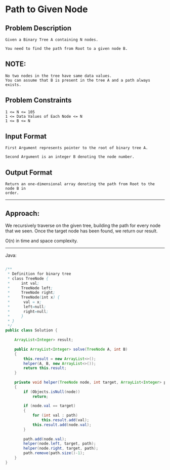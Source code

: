 # Path to Given Node

## Problem Description

    Given a Binary Tree A containing N nodes.

    You need to find the path from Root to a given node B.

## NOTE:

    No two nodes in the tree have same data values.
    You can assume that B is present in the tree A and a path always exists.


## Problem Constraints

    1 <= N <= 105
    1 <= Data Values of Each Node <= N
    1 <= B <= N



## Input Format

    First Argument represents pointer to the root of binary tree A.

    Second Argument is an integer B denoting the node number.



## Output Format

    Return an one-dimensional array denoting the path from Root to the node B in
    order.

---

## Approach:

We recursively traverse on the given tree, building the path for every node
that we seen. Once the target node has been found, we return our result.

O(n) in time and space complexity.

---

Java:

```java

/**
 * Definition for binary tree
 * class TreeNode {
 *     int val;
 *     TreeNode left;
 *     TreeNode right;
 *     TreeNode(int x) {
 *      val = x;
 *      left=null;
 *      right=null;
 *     }
 * }
 */
public class Solution {
    
    ArrayList<Integer> result;
    
    public ArrayList<Integer> solve(TreeNode A, int B) 
    {
        this.result = new ArrayList<>();
        helper(A, B, new ArrayList<>());
        return this.result; 
    }
    
    private void helper(TreeNode node, int target, ArrayList<Integer> path)
    {
        if (Objects.isNull(node))
            return;
        
        if (node.val == target)
        {
            for (int val : path)
                this.result.add(val);
            this.result.add(node.val);
        }
        
        path.add(node.val);
        helper(node.left, target, path);
        helper(node.right, target, path);
        path.remove(path.size()-1);
    }
}
```
